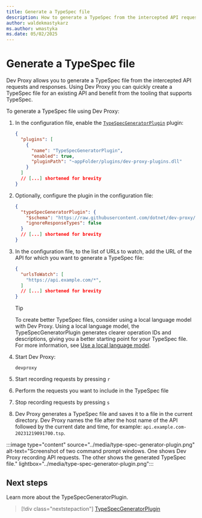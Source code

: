 ```yaml
---
title: Generate a TypeSpec file
description: How to generate a TypeSpec from the intercepted API requests and responses
author: waldekmastykarz
ms.author: wmastyka
ms.date: 05/02/2025
---
```


# Generate a TypeSpec file

Dev Proxy allows you to generate a TypeSpec file from the intercepted API requests and responses. Using Dev Proxy you can quickly create a TypeSpec file for an existing API and benefit from the tooling that supports TypeSpec.

To generate a TypeSpec file using Dev Proxy:

1. In the configuration file, enable the [`TypeSpecGeneratorPlugin`](../technical-reference/typespecgeneratorplugin.md) plugin:

    ```json
    {
      "plugins": [
        {
          "name": "TypeSpecGeneratorPlugin",
          "enabled": true,
          "pluginPath": "~appFolder/plugins/dev-proxy-plugins.dll"
        }
      ]
      // [...] shortened for brevity
    }
    ```

1. Optionally, configure the plugin in the configuration file:

    ```json
    {
      "typeSpecGeneratorPlugin": {
        "$schema": "https://raw.githubusercontent.com/dotnet/dev-proxy/main/schemas/v0.29.0/typespecgeneratorplugin.schema.json",
        "ignoreResponseTypes": false
      }
      // [...] shortened for brevity
    }
    ```

1. In the configuration file, to the list of URLs to watch, add the URL of the API for which you want to generate a TypeSpec file:

    ```json
    { 
      "urlsToWatch": [
        "https://api.example.com/*",
      ]
      // [...] shortened for brevity
    }
    ```

    > [!TIP]
    > To create better TypeSpec files, consider using a local language model with Dev Proxy. Using a local language model, the TypeSpecGeneratorPlugin generates clearer operation IDs and descriptions, giving you a better starting point for your TypeSpec file. For more information, see [Use a local language model](./use-language-model.md).

1. Start Dev Proxy:

    ```console
    devproxy
    ```

1. Start recording requests by pressing `r`
1. Perform the requests you want to include in the TypeSpec file
1. Stop recording requests by pressing `s`
1. Dev Proxy generates a TypeSpec file and saves it to a file in the current directory. Dev Proxy names the file after the host name of the API followed by the current date and time, for example: `api.example.com-20231219091700.tsp`.

:::image type="content" source="../media/type-spec-generator-plugin.png" alt-text="Screenshot of two command prompt windows. One shows Dev Proxy recording API requests. The other shows the generated TypeSpec file." lightbox="../media/type-spec-generator-plugin.png":::

## Next steps

Learn more about the TypeSpecGeneratorPlugin.

> [!div class="nextstepaction"]
> [TypeSpecGeneratorPlugin](../technical-reference/typespecgeneratorplugin.md)
